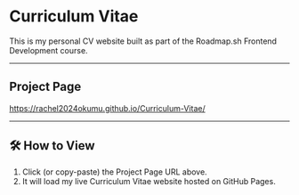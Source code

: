 
# Curriculum Vitae

This is my personal CV website built as part of the Roadmap.sh Frontend Development course.

---

## Project Page

https://rachel2024okumu.github.io/Curriculum-Vitae/

---

## 🛠️ How to View

1. Click (or copy-paste) the Project Page URL above.
2. It will load my live Curriculum Vitae website hosted on GitHub Pages.

